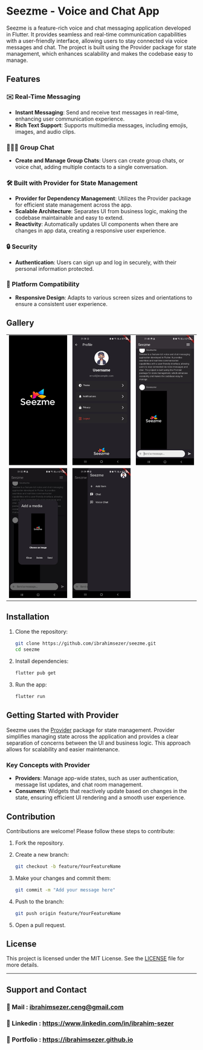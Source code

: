 # Seezme - Voice and Chat App

Seezme is a feature-rich voice and chat messaging application developed in Flutter. It provides seamless and real-time communication capabilities with a user-friendly interface, allowing users to stay connected via voice messages and chat. The project is built using the Provider package for state management, which enhances scalability and makes the codebase easy to manage.

## Features

### ✉️ Real-Time Messaging

- **Instant Messaging**: Send and receive text messages in real-time, enhancing user communication experience.
- **Rich Text Support**: Supports multimedia messages, including emojis, images, and audio clips.

### 🧑‍🤝‍🧑 Group Chat

- **Create and Manage Group Chats**: Users can create group chats, or voice chat, adding multiple contacts to a single conversation.

### 🛠 Built with Provider for State Management

- **Provider for Dependency Management**: Utilizes the Provider package for efficient state management across the app.
- **Scalable Architecture**: Separates UI from business logic, making the codebase maintainable and easy to extend.
- **Reactivity**: Automatically updates UI components when there are changes in app data, creating a responsive user experience.

### 🔒 Security

- **Authentication**: Users can sign up and log in securely, with their personal information protected.

### 📱 Platform Compatibility

- **Responsive Design**: Adapts to various screen sizes and orientations to ensure a consistent user experience.

## Gallery

<table>
  <tr>
      <td><img src="lib/assets/logo.jpg" alt="Logo" width="200"/></td>
      <td><img src="lib/assets/profilepage.jpg" alt="Logo" width="200"/></td>
      <td><img src="lib/assets/chat.jpg" alt="Chat" width="200"/></td>
  </tr>
  <tr>
      <td><img src="lib/assets/addmedia.jpg" alt="Add Media" width="200"/></td>
      <td><img src="lib/assets/additem.jpg" alt="Add Item" width="200"/></td>
  </tr>
</table>

## Installation

1. Clone the repository:

   ```bash
   git clone https://github.com/ibrahimsezer/seezme.git
   cd seezme
   ```

2. Install dependencies:

   ```bash
   flutter pub get
   ```

3. Run the app:

   ```bash
   flutter run
   ```

## Getting Started with Provider

Seezme uses the [Provider](https://pub.dev/packages/provider) package for state management. Provider simplifies managing state across the application and provides a clear separation of concerns between the UI and business logic. This approach allows for scalability and easier maintenance.

### Key Concepts with Provider

- **Providers**: Manage app-wide states, such as user authentication, message list updates, and chat room management.
- **Consumers**: Widgets that reactively update based on changes in the state, ensuring efficient UI rendering and a smooth user experience.

## Contribution

Contributions are welcome! Please follow these steps to contribute:

1. Fork the repository.
2. Create a new branch:

   ```bash
   git checkout -b feature/YourFeatureName
   ```

3. Make your changes and commit them:

   ```bash
   git commit -m "Add your message here"
   ```

4. Push to the branch:

   ```bash
   git push origin feature/YourFeatureName
   ```

5. Open a pull request.

## License

This project is licensed under the MIT License. See the [LICENSE](LICENSE) file for more details.

---

## Support and Contact

### 📧 Mail : <ibrahimsezer.ceng@gmail.com>

### 🪪 Linkedin : <https://www.linkedin.com/in/ibrahim-sezer>

### 🤵 Portfolio : <https://ibrahimsezer.github.io>
